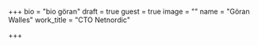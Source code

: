 +++
bio = "bio göran"
draft = true
guest = true
image = ""
name = "Göran Walles"
work_title = "CTO Netnordic"

+++

